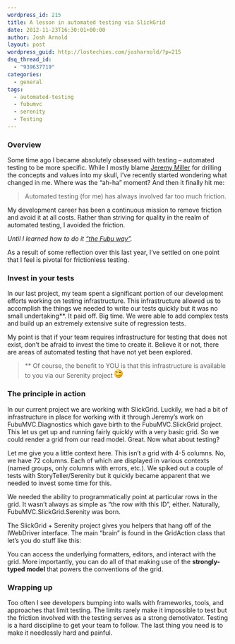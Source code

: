 ```yaml
---
wordpress_id: 215
title: A lesson in automated testing via SlickGrid
date: 2012-11-23T16:30:01+00:00
author: Josh Arnold
layout: post
wordpress_guid: http://lostechies.com/josharnold/?p=215
dsq_thread_id:
  - "939637719"
categories:
  - general
tags:
  - automated-testing
  - fubumvc
  - serenity
  - Testing
---
```

### Overview

Some time ago I became absolutely obsessed with testing – automated testing to be more specific. While I mostly blame <a title="Jeremy Miller" href="http://jeremydmiller.com/" target="_blank">Jeremy Miller</a> for drilling the concepts and values into my skull, I’ve recently started wondering what changed in me. Where was the “ah-ha” moment? And then it finally hit me:

> Automated testing (for me) has always involved far too much friction.

My development career has been a continuous mission to remove friction and avoid it at all costs. Rather than striving for quality in the realm of automated testing, I avoided the friction.

_Until I learned how to do it [“the Fubu way”](http://lostechies.com/josharnold/2012/11/16/automated-testing-with-fubumvc-storyteller-and-serenity/)._

As a result of some reflection over this last year, I’ve settled on one point that I feel is pivotal for frictionless testing.

### Invest in your tests

In our last project, my team spent a significant portion of our development efforts working on testing infrastructure. This infrastructure allowed us to accomplish the things we needed to write our tests quickly but it was no small undertaking**. It paid off. Big time. We were able to add complex tests and build up an extremely extensive suite of regression tests.

My point is that if your team requires infrastructure for testing that does not exist, don’t be afraid to invest the time to create it. Believe it or not, there are areas of automated testing that have not yet been explored.

> ** Of course, the benefit to YOU is that this infrastructure is available to you via our Serenity project <img class="wlEmoticon wlEmoticon-winkingsmile" style="border-style: none;" src="/content/josharnold/uploads/2012/11/wlEmoticon-winkingsmile.png" alt="Winking smile" />

### The principle in action

In our current project we are working with SlickGrid. Luckily, we had a bit of infrastructure in place for working with it through Jeremy’s work on FubuMVC.Diagnostics which gave birth to the FubuMVC.SlickGrid project. This let us get up and running fairly quickly with a very basic grid. So we could render a grid from our read model. Great. Now what about testing?

Let me give you a little context here. This isn’t a grid with 4-5 columns. No, we have 72 columns. Each of which are displayed in various contexts (named groups, only columns with errors, etc.). We spiked out a couple of tests with StoryTeller/Serenity but it quickly became apparent that we needed to invest some time for this.

We needed the ability to programmatically point at particular rows in the grid. It wasn’t always as simple as “the row with this ID”, either. Naturally, FubuMVC.SlickGrid.Serenity was born.

The SlickGrid + Serenity project gives you helpers that hang off of the IWebDriver interface. The main “brain” is found in the GridAction<T> class that let’s you do stuff like this:
  


You can access the underlying formatters, editors, and interact with the grid. More importantly, you can do all of that making use of the **strongly-typed model** that powers the conventions of the grid.

### Wrapping up

Too often I see developers bumping into walls with frameworks, tools, and approaches that limit testing. The limits rarely make it impossible to test but the friction involved with the testing serves as a strong demotivator. Testing is a hard discipline to get your team to follow. The last thing you need is to make it needlessly hard and painful.